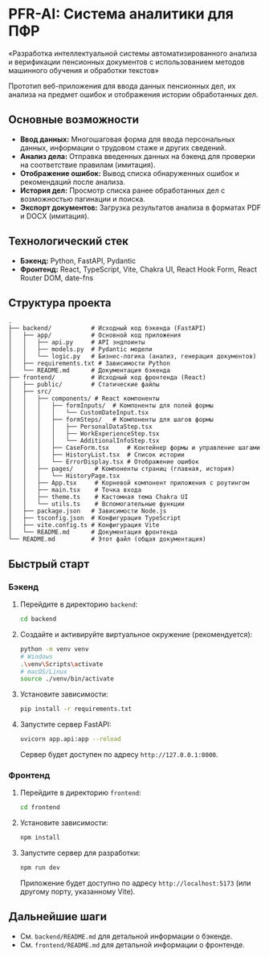 # PFR-AI: Cистема аналитики для ПФР
«Разработка интеллектуальной системы автоматизированного анализа и верификации пенсионных документов с использованием методов машинного 
обучения и обработки текстов»

Прототип веб-приложения для ввода данных пенсионных дел, их анализа на предмет ошибок и отображения истории обработанных дел.

## Основные возможности

*   **Ввод данных:** Многошаговая форма для ввода персональных данных, информации о трудовом стаже и других сведений.
*   **Анализ дела:** Отправка введенных данных на бэкенд для проверки на соответствие правилам (имитация).
*   **Отображение ошибок:** Вывод списка обнаруженных ошибок и рекомендаций после анализа.
*   **История дел:** Просмотр списка ранее обработанных дел с возможностью пагинации и поиска.
*   **Экспорт документов:** Загрузка результатов анализа в форматах PDF и DOCX (имитация).

## Технологический стек

*   **Бэкенд:** Python, FastAPI, Pydantic
*   **Фронтенд:** React, TypeScript, Vite, Chakra UI, React Hook Form, React Router DOM, date-fns

## Структура проекта

```
.
├── backend/           # Исходный код бэкенда (FastAPI)
│   ├── app/           # Основной код приложения
│   │   ├── api.py     # API эндпоинты
│   │   ├── models.py  # Pydantic модели
│   │   └── logic.py   # Бизнес-логика (анализ, генерация документов)
│   ├── requirements.txt # Зависимости Python
│   └── README.md      # Документация бэкенда
├── frontend/          # Исходный код фронтенда (React)
│   ├── public/        # Статические файлы
│   ├── src/
│   │   ├── components/ # React компоненты
│   │   │   ├── formInputs/  # Компоненты для полей формы
│   │   │   │   └── CustomDateInput.tsx
│   │   │   ├── formSteps/   # Компоненты для шагов формы
│   │   │   │   ├── PersonalDataStep.tsx
│   │   │   │   ├── WorkExperienceStep.tsx
│   │   │   │   └── AdditionalInfoStep.tsx
│   │   │   ├── CaseForm.tsx     # Контейнер формы и управление шагами
│   │   │   ├── HistoryList.tsx  # Список истории
│   │   │   └── ErrorDisplay.tsx # Отображение ошибок
│   │   ├── pages/      # Компоненты страниц (главная, история)
│   │   │   └── HistoryPage.tsx
│   │   ├── App.tsx     # Корневой компонент приложения с роутингом
│   │   ├── main.tsx    # Точка входа
│   │   ├── theme.ts    # Кастомная тема Chakra UI
│   │   └── utils.ts    # Вспомогательные функции
│   ├── package.json   # Зависимости Node.js
│   ├── tsconfig.json  # Конфигурация TypeScript
│   ├── vite.config.ts # Конфигурация Vite
│   └── README.md      # Документация фронтенда
└── README.md          # Этот файл (общая документация)
```

## Быстрый старт

### Бэкенд

1.  Перейдите в директорию `backend`:
    ```bash
    cd backend
    ```
2.  Создайте и активируйте виртуальное окружение (рекомендуется):
    ```bash
    python -m venv venv
    # Windows
    .\venv\Scripts\activate
    # macOS/Linux
    source ./venv/bin/activate
    ```
3.  Установите зависимости:
    ```bash
    pip install -r requirements.txt
    ```
4.  Запустите сервер FastAPI:
    ```bash
    uvicorn app.api:app --reload
    ```
    Сервер будет доступен по адресу `http://127.0.0.1:8000`.

### Фронтенд

1.  Перейдите в директорию `frontend`:
    ```bash
    cd frontend
    ```
2.  Установите зависимости:
    ```bash
    npm install
    ```
3.  Запустите сервер для разработки:
    ```bash
    npm run dev
    ```
    Приложение будет доступно по адресу `http://localhost:5173` (или другому порту, указанному Vite).

## Дальнейшие шаги

*   См. `backend/README.md` для детальной информации о бэкенде.
*   См. `frontend/README.md` для детальной информации о фронтенде.
